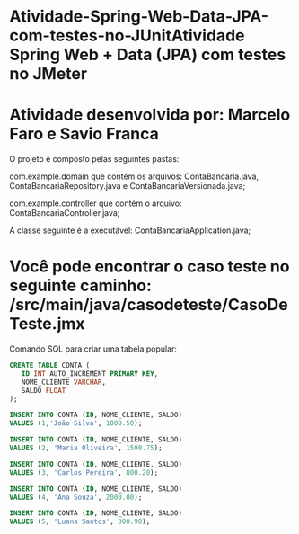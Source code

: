 # Atividade-Spring-Web-Data-JPA-com-testes-no-JUnitAtividade Spring Web + Data (JPA) com testes no JMeter

# Atividade desenvolvida por: Marcelo Faro e Savio Franca

O projeto é composto pelas seguintes pastas:

com.example.domain que contém os arquivos: ContaBancaria.java, ContaBancariaRepository.java e ContaBancariaVersionada.java;

com.example.controller que contém o arquivo: ContaBancariaController.java;

A classe seguinte é a executável: ContaBancariaApplication.java;

# Você pode encontrar o caso teste no seguinte caminho: /src/main/java/casodeteste/CasoDeTeste.jmx

Comando SQL para criar uma tabela popular:

```sql
CREATE TABLE CONTA (
   ID INT AUTO_INCREMENT PRIMARY KEY, 
   NOME_CLIENTE VARCHAR, 
   SALDO FLOAT
);

INSERT INTO CONTA (ID, NOME_CLIENTE, SALDO)
VALUES (1,'João Silva', 1000.50);

INSERT INTO CONTA (ID, NOME_CLIENTE, SALDO)
VALUES (2, 'Maria Oliveira', 1500.75);

INSERT INTO CONTA (ID, NOME_CLIENTE, SALDO)
VALUES (3, 'Carlos Pereira', 800.20);

INSERT INTO CONTA (ID, NOME_CLIENTE, SALDO)
VALUES (4, 'Ana Souza', 2000.00);

INSERT INTO CONTA (ID, NOME_CLIENTE, SALDO)
VALUES (5, 'Luana Santos', 300.90);
  ```



